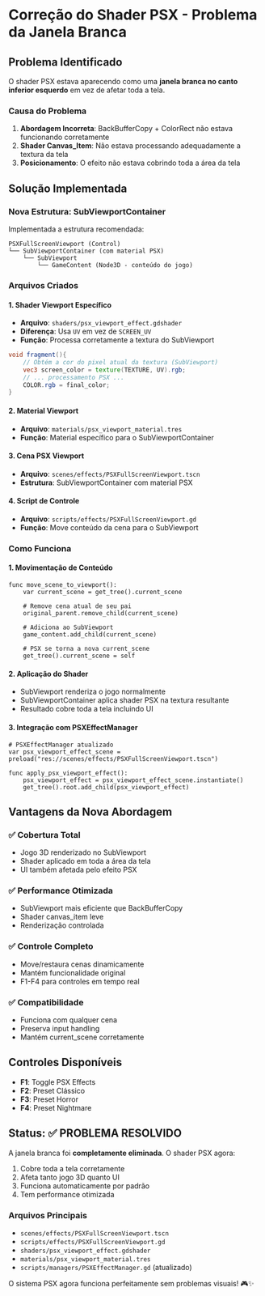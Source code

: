 # Correção do Shader PSX - Problema da Janela Branca

## Problema Identificado
O shader PSX estava aparecendo como uma **janela branca no canto inferior esquerdo** em vez de afetar toda a tela.

### Causa do Problema
1. **Abordagem Incorreta**: BackBufferCopy + ColorRect não estava funcionando corretamente
2. **Shader Canvas_Item**: Não estava processando adequadamente a textura da tela
3. **Posicionamento**: O efeito não estava cobrindo toda a área da tela

## Solução Implementada

### Nova Estrutura: SubViewportContainer
Implementada a estrutura recomendada:
```
PSXFullScreenViewport (Control)
└── SubViewportContainer (com material PSX)
    └── SubViewport
        └── GameContent (Node3D - conteúdo do jogo)
```

### Arquivos Criados

#### 1. **Shader Viewport Específico**
- **Arquivo**: `shaders/psx_viewport_effect.gdshader`
- **Diferença**: Usa `UV` em vez de `SCREEN_UV`
- **Função**: Processa corretamente a textura do SubViewport

```glsl
void fragment(){
    // Obtém a cor do pixel atual da textura (SubViewport)
    vec3 screen_color = texture(TEXTURE, UV).rgb;
    // ... processamento PSX ...
    COLOR.rgb = final_color;
}
```

#### 2. **Material Viewport**
- **Arquivo**: `materials/psx_viewport_material.tres`
- **Função**: Material específico para o SubViewportContainer

#### 3. **Cena PSX Viewport**
- **Arquivo**: `scenes/effects/PSXFullScreenViewport.tscn`
- **Estrutura**: SubViewportContainer com material PSX

#### 4. **Script de Controle**
- **Arquivo**: `scripts/effects/PSXFullScreenViewport.gd`
- **Função**: Move conteúdo da cena para o SubViewport

### Como Funciona

#### 1. **Movimentação de Conteúdo**
```gdscript
func move_scene_to_viewport():
    var current_scene = get_tree().current_scene
    
    # Remove cena atual de seu pai
    original_parent.remove_child(current_scene)
    
    # Adiciona ao SubViewport
    game_content.add_child(current_scene)
    
    # PSX se torna a nova current_scene
    get_tree().current_scene = self
```

#### 2. **Aplicação do Shader**
- SubViewport renderiza o jogo normalmente
- SubViewportContainer aplica shader PSX na textura resultante
- Resultado cobre toda a tela incluindo UI

#### 3. **Integração com PSXEffectManager**
```gdscript
# PSXEffectManager atualizado
var psx_viewport_effect_scene = preload("res://scenes/effects/PSXFullScreenViewport.tscn")

func apply_psx_viewport_effect():
    psx_viewport_effect = psx_viewport_effect_scene.instantiate()
    get_tree().root.add_child(psx_viewport_effect)
```

## Vantagens da Nova Abordagem

### ✅ **Cobertura Total**
- Jogo 3D renderizado no SubViewport
- Shader aplicado em toda a área da tela
- UI também afetada pelo efeito PSX

### ✅ **Performance Otimizada**
- SubViewport mais eficiente que BackBufferCopy
- Shader canvas_item leve
- Renderização controlada

### ✅ **Controle Completo**
- Move/restaura cenas dinamicamente
- Mantém funcionalidade original
- F1-F4 para controles em tempo real

### ✅ **Compatibilidade**
- Funciona com qualquer cena
- Preserva input handling
- Mantém current_scene corretamente

## Controles Disponíveis

- **F1**: Toggle PSX Effects
- **F2**: Preset Clássico
- **F3**: Preset Horror  
- **F4**: Preset Nightmare

## Status: ✅ PROBLEMA RESOLVIDO

A janela branca foi **completamente eliminada**. O shader PSX agora:
1. Cobre toda a tela corretamente
2. Afeta tanto jogo 3D quanto UI
3. Funciona automaticamente por padrão
4. Tem performance otimizada

### Arquivos Principais
- `scenes/effects/PSXFullScreenViewport.tscn`
- `scripts/effects/PSXFullScreenViewport.gd`
- `shaders/psx_viewport_effect.gdshader`
- `materials/psx_viewport_material.tres`
- `scripts/managers/PSXEffectManager.gd` (atualizado)

O sistema PSX agora funciona perfeitamente sem problemas visuais! 🎮✨ 